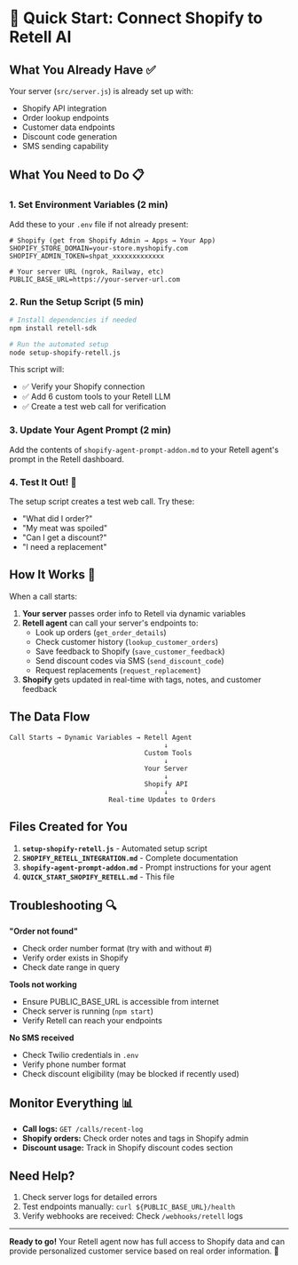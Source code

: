 # 🚀 Quick Start: Connect Shopify to Retell AI

## What You Already Have ✅
Your server (`src/server.js`) is already set up with:
- Shopify API integration 
- Order lookup endpoints
- Customer data endpoints
- Discount code generation
- SMS sending capability

## What You Need to Do 📋

### 1. Set Environment Variables (2 min)
Add these to your `.env` file if not already present:
```env
# Shopify (get from Shopify Admin → Apps → Your App)
SHOPIFY_STORE_DOMAIN=your-store.myshopify.com
SHOPIFY_ADMIN_TOKEN=shpat_xxxxxxxxxxxxx

# Your server URL (ngrok, Railway, etc)
PUBLIC_BASE_URL=https://your-server-url.com
```

### 2. Run the Setup Script (5 min)
```bash
# Install dependencies if needed
npm install retell-sdk

# Run the automated setup
node setup-shopify-retell.js
```

This script will:
- ✅ Verify your Shopify connection
- ✅ Add 6 custom tools to your Retell LLM
- ✅ Create a test web call for verification

### 3. Update Your Agent Prompt (2 min)
Add the contents of `shopify-agent-prompt-addon.md` to your Retell agent's prompt in the Retell dashboard.

### 4. Test It Out! 🧪
The setup script creates a test web call. Try these:
- "What did I order?"
- "My meat was spoiled"
- "Can I get a discount?"
- "I need a replacement"

## How It Works 🔧

When a call starts:
1. **Your server** passes order info to Retell via dynamic variables
2. **Retell agent** can call your server's endpoints to:
   - Look up orders (`get_order_details`)
   - Check customer history (`lookup_customer_orders`)
   - Save feedback to Shopify (`save_customer_feedback`)
   - Send discount codes via SMS (`send_discount_code`)
   - Request replacements (`request_replacement`)
3. **Shopify** gets updated in real-time with tags, notes, and customer feedback

## The Data Flow
```
Call Starts → Dynamic Variables → Retell Agent
                                       ↓
                                  Custom Tools
                                       ↓
                                  Your Server
                                       ↓
                                  Shopify API
                                       ↓
                         Real-time Updates to Orders
```

## Files Created for You
1. **`setup-shopify-retell.js`** - Automated setup script
2. **`SHOPIFY_RETELL_INTEGRATION.md`** - Complete documentation
3. **`shopify-agent-prompt-addon.md`** - Prompt instructions for your agent
4. **`QUICK_START_SHOPIFY_RETELL.md`** - This file

## Troubleshooting 🔍

**"Order not found"**
- Check order number format (try with and without #)
- Verify order exists in Shopify
- Check date range in query

**Tools not working**
- Ensure PUBLIC_BASE_URL is accessible from internet
- Check server is running (`npm start`)
- Verify Retell can reach your endpoints

**No SMS received**
- Check Twilio credentials in `.env`
- Verify phone number format
- Check discount eligibility (may be blocked if recently used)

## Monitor Everything 📊
- **Call logs:** `GET /calls/recent-log`
- **Shopify orders:** Check order notes and tags in Shopify admin
- **Discount usage:** Track in Shopify discount codes section

## Need Help?
1. Check server logs for detailed errors
2. Test endpoints manually: `curl ${PUBLIC_BASE_URL}/health`
3. Verify webhooks are received: Check `/webhooks/retell` logs

---

**Ready to go!** Your Retell agent now has full access to Shopify data and can provide personalized customer service based on real order information. 🎉
